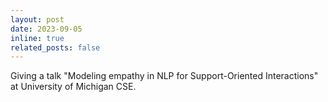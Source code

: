 ```yaml
---
layout: post
date: 2023-09-05
inline: true
related_posts: false
---
```


Giving a talk "Modeling empathy in NLP for Support-Oriented Interactions" at University of Michigan CSE.